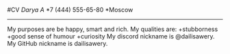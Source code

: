 #CV
*Darya A*
*7 (444) 555-65-80
*Moscow
*****
My purposes are be happy, smart and rich. My qualities are:
+stubborness
+good sense of humour
+curiosity
My discord nickname is @dailisawery. My GitHub nickname is dailisawery.

